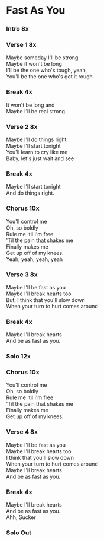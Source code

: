 # Fast As You

### Intro  8x  

### Verse 1  8x
Maybe someday I'll be strong  
Maybe it won't be long  
I'll be the one who's tough, yeah,  
You'll be the one who's got it rough  

### Break  4x
It won't be long and  
Maybe I'll be real strong.  

### Verse 2  8x
Maybe I'll do things right  
Maybe I'll start tonight  
You'll learn to cry like me  
Baby, let's just wait and see  

### Break  4x
Maybe I'll start tonight  
And do things right.  

### Chorus  10x
You'll control me  
Oh, so boldly  
Rule me 'til I'm free  
'Til the pain that shakes me  
Finally makes me  
Get up off of my knees.  
Yeah, yeah, yeah, yeah  

### Verse 3  8x
Maybe I'll be fast as you  
Maybe I'll break hearts too  
But, I think that you'll slow down  
When your turn to hurt comes around  

### Break  4x
Maybe I'll break hearts  
And be as fast as you.  

### Solo  12x

### Chorus  10x
You'll control me  
Oh, so boldly  
Rule me 'til I'm free  
'Til the pain that shakes me  
Finally makes me  
Get up off of my knees.  

### Verse 4  8x
Maybe I'll be fast as you  
Maybe I'll break hearts too  
I think that you'll slow down  
When your turn to hurt comes around  
Maybe I'll break hearts  
And be as fast as you.  

### Break  4x
Maybe I'll break hearts  
And be as fast as you.  
Ahh, Sucker  

### Solo Out

